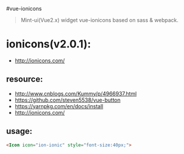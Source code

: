 #vue-ionicons
> Mint-ui(Vue2.x) widget vue-ionicons based on sass &amp; webpack.

# ionicons(v2.0.1):
+ http://ionicons.com/

## resource:
+ http://www.cnblogs.com/Kummy/p/4966937.html
+ https://github.com/steven5538/vue-button
+ https://yarnpkg.com/en/docs/install
+ http://ionicons.com/

## usage:
```html
<Icon icon="ion-ionic" style="font-size:40px;">
```
